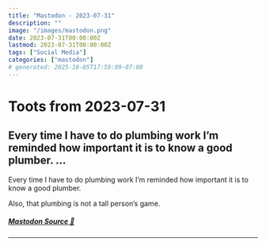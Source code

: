 ```yaml
---
title: "Mastodon - 2023-07-31"
description: ""
image: "/images/mastodon.png"
date: 2023-07-31T00:00:00Z
lastmod: 2023-07-31T00:00:00Z
tags: ["Social Media"]
categories: ["mastodon"]
# generated: 2025-10-05T17:59:09-07:00
---
```


# Toots from 2023-07-31

## Every time I have to do plumbing work I’m reminded how important it is to know a good plumber. ...

Every time I have to do plumbing work I’m reminded how important it is to know a good plumber.

Also, that plumbing is not a tall person’s game.

##### [Mastodon Source 🐘](https://hachyderm.io/@mweagle/110811027070723519)

---

